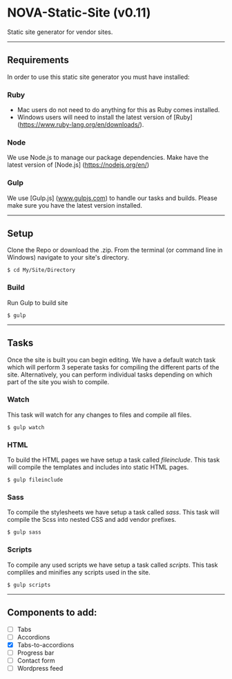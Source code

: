 # NOVA-Static-Site (v0.11)
Static site generator for vendor sites.
___
## Requirements
In order to use this static site generator you must have installed:

### Ruby
  - Mac users do not need to do anything for this as Ruby comes installed.
  - Windows users will need to install the latest version of [Ruby] (https://www.ruby-lang.org/en/downloads/).
  
### Node
We use Node.js to manage our package dependencies. Make have the latest version of [Node.js] (https://nodejs.org/en/)
  
### Gulp
We use [Gulp.js] (www.gulpjs.com) to handle our tasks and builds. Please make sure you have the latest version installed.

___
## Setup

Clone the Repo or download the .zip.
From the terminal (or command line in Windows) navigate to your site's directory.

```
$ cd My/Site/Directory
```
### Build
Run Gulp to build site

```
$ gulp
```
___
## Tasks
Once the site is built you can begin editing. We have a default watch task which will perform 3 seperate tasks for compiling the different parts of the site. Alternatively, you can perform individual tasks depending on which part of the site you wish to compile.

### Watch
This task will watch for any changes to files and compile all files.

```
$ gulp watch
```

### HTML
To build the HTML pages we have setup a task called *fileinclude*. This task will compile the templates and includes into static HTML pages.

```
$ gulp fileinclude
```

### Sass
To compile the stylesheets we have setup a task called *sass*. This task will compile the Scss into nested CSS and add vendor prefixes.

```
$ gulp sass
```

### Scripts
To compile any used scripts we have setup a task called *scripts*. This task compliles and minifies any scripts used in the site.

```
$ gulp scripts
```
___
## Components to add:
- [ ] Tabs
- [ ] Accordions
- [x] Tabs-to-accordions
- [ ] Progress bar
- [ ] Contact form
- [ ] Wordpress feed
